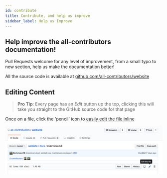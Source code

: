 ```yaml
---
id: contribute
title: Contribute, and help us improve
sidebar_label: Help us Improve
---
```


## Help improve the all-contributors documentation!

Pull Requests welcome for any level of improvement, from a small typo to new section, help us make the documentation better!

All the source code is available at [github.com/all-contributors/website](https://github.com/all-contributors/website/tree/master/docs)


## Editing Content

> **Pro Tip**: Every page has an _Edit_ button up the top, clicking this will take you straight to the GitHub source code for that page

Once on a file, click the 'pencil' icon to [easily edit the file inline](https://help.github.com/articles/editing-files-in-your-repository/)
<div align="center">
    <img src="../assets/edit-this-page.png" alt="Example on how to edit a page" width="800px" />
</div>
